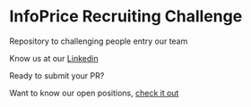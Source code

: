 # InfoPrice Recruiting Challenge
Repository to challenging people entry our team

Know us at our [Linkedin](https://www.linkedin.com/company/infoprice/)

Ready to submit your PR?

Want to know our open positions, [check it out](https://www.99jobs.com/infoprice/jobs)

